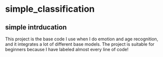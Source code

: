 # simple_classification

## simple intrducation
This project is the base code I use when I do emotion and age recognition, and it integrates a lot of different base models. The project is suitable for beginners because I have labeled almost every line of code!

